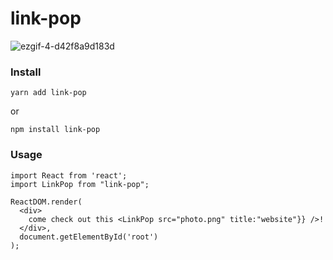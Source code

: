 # link-pop


![ezgif-4-d42f8a9d183d](https://user-images.githubusercontent.com/57647158/143488399-049014d4-706c-44bc-992b-95bf9cabf2f4.gif)


### Install

```
yarn add link-pop
```
or 

```
npm install link-pop
```

### Usage

```
import React from 'react';
import LinkPop from "link-pop";

ReactDOM.render(
  <div>
    come check out this <LinkPop src="photo.png" title:"website"}} />!
  </div>,
  document.getElementById('root')
);

```
